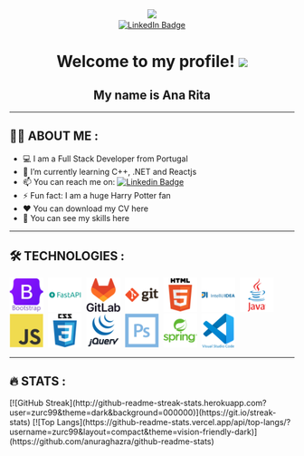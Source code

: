 <div id="header" align="center">
  <img src="https://media.giphy.com/media/rsUGLKwgSvSxmq1VrZ/giphy.gif" width="100"/>
</div>

<div id="badges" align="center">
  <a href="https://www.linkedin.com/in/ana-rita-cruz/">
    <img src="https://img.shields.io/badge/LinkedIn-blue?style=for-the-badge&logo=linkedin&logoColor=white" alt="LinkedIn Badge"/>
  </a>
</div>

<div id="title" align="center">
  <h1>
     Welcome to my profile!
     <img src="https://media.giphy.com/media/hvRJCLFzcasrR4ia7z/giphy.gif" width="30px"/>
  </h1>
      <h2> My name is Ana Rita </h2>
</div>

<!-- ABOUT ME -->

---

<h2> 👩‍💻 ABOUT ME : </h2>

- 💻 I am a Full Stack Developer from Portugal
- 🌱 I’m currently learning C++, .NET and Reactjs
- 📫 You can reach me on: [![Linkedin Badge](https://img.shields.io/badge/-linkedin-blue?style=flat&logo=Linkedin&logoColor=white)](https://www.linkedin.com/in/ana-rita-cruz/)
- ⚡ Fun fact: I am a huge Harry Potter fan
- ❤️ You can download my CV <href> here </href>
- 🥇 You can see my skills <href> here </href>

<!-- LANGUAGES -->

---

<h2> 🛠️ TECHNOLOGIES : </h2>
<div id="technologies">
  <img src="https://github.com/devicons/devicon/blob/master/icons/bootstrap/bootstrap-original-wordmark.svg" title="Bootstrap" alt="Java" width="60" height="60"/>&nbsp;
  <img src="https://github.com/devicons/devicon/blob/master/icons/fastapi/fastapi-original-wordmark.svg" title="API" alt="Java" width="60" height="60"/>&nbsp;
  <img src="https://github.com/devicons/devicon/blob/master/icons/gitlab/gitlab-original-wordmark.svg" title="Gitlab" alt="Java" width="60" height="60"/>&nbsp;
  <img src="https://github.com/devicons/devicon/blob/master/icons/git/git-original-wordmark.svg" title="Git" alt="Java" width="60" height="60"/>&nbsp;
  <img src="https://github.com/devicons/devicon/blob/master/icons/html5/html5-original-wordmark.svg" title="HTML" alt="Java" width="60" height="60"/>&nbsp;
  <img src="https://github.com/devicons/devicon/blob/master/icons/intellij/intellij-original-wordmark.svg" title="IntelliJ" alt="Java" width="60" height="60"/>&nbsp;
  <img src="https://github.com/devicons/devicon/blob/master/icons/java/java-original-wordmark.svg" title="Java" alt="Java" width="60" height="60"/>&nbsp;
  <img src="https://github.com/devicons/devicon/blob/master/icons/javascript/javascript-original.svg" title="JS" alt="Java" width="60" height="60"/>&nbsp;
  <img src="https://github.com/devicons/devicon/blob/master/icons/css3/css3-original-wordmark.svg" title="CSS" alt="Java" width="60" height="60"/>&nbsp;
  <img src="https://github.com/devicons/devicon/blob/master/icons/jquery/jquery-original-wordmark.svg" title="JQuery" alt="Java" width="60" height="60"/>&nbsp;
  <img src="https://github.com/devicons/devicon/blob/master/icons/photoshop/photoshop-line.svg" title="Photoshop" alt="Java" width="60" height="60"/>&nbsp;
  <img src="https://github.com/devicons/devicon/blob/master/icons/spring/spring-original-wordmark.svg" title="Spring" alt="Java" width="60" height="60"/>&nbsp;
  <img src="https://github.com/devicons/devicon/blob/master/icons/vscode/vscode-original-wordmark.svg" title="VSCode" alt="Java" width="60" height="60"/>&nbsp;
  
  <!-- STATS -->
  
  ---
  
  <h2> 🔥 STATS : </h2>
  [![GitHub Streak](http://github-readme-streak-stats.herokuapp.com?user=zurc99&theme=dark&background=000000)](https://git.io/streak-stats)
  [![Top Langs](https://github-readme-stats.vercel.app/api/top-langs/?username=zurc99&layout=compact&theme=vision-friendly-dark)](https://github.com/anuraghazra/github-readme-stats)
  
  

